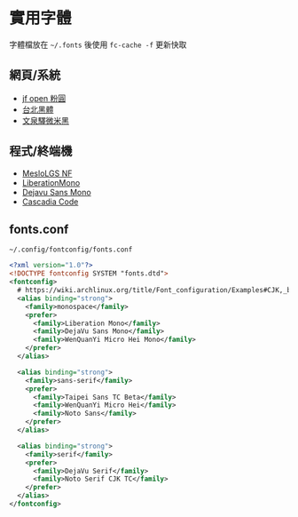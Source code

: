 # 實用字體

字體檔放在 `~/.fonts` 後使用 `fc-cache -f` 更新快取

## 網頁/系統

- [jf open 粉圓](https://github.com/justfont/open-huninn-font/releases/download/v1.1/jf-openhuninn-1.1.zip)
- [台北黑體](https://sites.google.com/view/jtfoundry/zh-tw/downloads?authuser=0)
- [文泉驛微米黑](../apt/index.html)

## 程式/終端機

- [MesloLGS NF](https://github.com/romkatv/powerlevel10k#manual-font-installation)
- [LiberationMono](../apt/index.html)
- [Dejavu Sans Mono](../apt/index.html)
- [Cascadia Code](https://github.com/microsoft/cascadia-code/releases/latest)

## fonts.conf

`~/.config/fontconfig/fonts.conf`

```xml
<?xml version="1.0"?>
<!DOCTYPE fontconfig SYSTEM "fonts.dtd">
<fontconfig>
  # https://wiki.archlinux.org/title/Font_configuration/Examples#CJK,_but_other_Latin_fonts_are_preferred
  <alias binding="strong">
    <family>monospace</family>
    <prefer>
      <family>Liberation Mono</family>
      <family>DejaVu Sans Mono</family>
      <family>WenQuanYi Micro Hei Mono</family>
    </prefer>
  </alias>

  <alias binding="strong">
    <family>sans-serif</family>
    <prefer>
      <family>Taipei Sans TC Beta</family>
      <family>WenQuanYi Micro Hei</family>
      <family>Noto Sans</family>
    </prefer>
  </alias>

  <alias binding="strong">
    <family>serif</family>
    <prefer>
      <family>DejaVu Serif</family>
      <family>Noto Serif CJK TC</family>
    </prefer>
  </alias>
</fontconfig>
```
